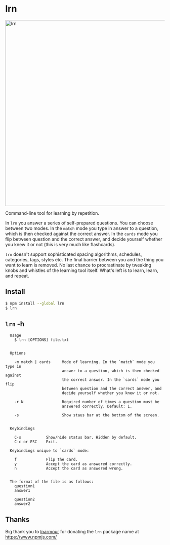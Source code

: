 # lrn

<img width="587" alt="lrn" src="https://user-images.githubusercontent.com/947457/147010333-c05a6a4a-cb02-457c-a806-54512c3ef766.png">

Command-line tool for learning by repetition. <br>

In `lrn` you answer a series of self-prepared questions. You can choose between two modes. In the `match` mode you type in answer to a question, which is then checked against the correct answer. In the `cards` mode you flip between question and the correct answer, and decide yourself whether you knew it or not (this is very much like flashcards).

`lrn` doesn't support sophisticated spacing algorithms, schedules, categories, tags, styles etc. The final barrier between you and the thing you want to learn is removed. No last chance to procrastinate by tweaking knobs and whistles of the learning tool itself. What's left is to learn, learn, and repeat.

## Install

```bash
$ npm install --global lrn
$ lrn
```

## `lrn` -h

```
  Usage
    $ lrn [OPTIONS] file.txt


  Options

    -m match | cards     Mode of learning. In the `match` mode you type in
                         answer to a question, which is then checked against
                         the correct answer. In the `cards` mode you flip
                         between question and the correct answer, and
                         decide yourself whether you knew it or not.

    -r N                 Required number of times a question must be
                         answered correctly. Default: 1.

    -s                   Show staus bar at the bottom of the screen.


  Keybindings

    C-s           Show/hide status bar. Hidden by default.
    C-c or ESC    Exit.

  Keybindings unique to `cards` mode:

    f             Flip the card.
    y             Accept the card as answered correctly.
    n             Accept the card as answered wrong.


  The format of the file is as follows:
    question1
    answer1

    question2
    answer2

```

## Thanks

Big thank you to [lnarmour](https://github.com/lnarmour) for donating the `lrn` package name at https://www.npmjs.com/
